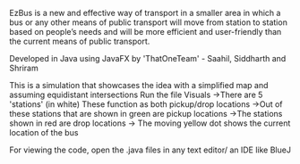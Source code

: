 EzBus is a new and effective way of transport in a smaller area in which a bus or any other means of public transport will move from station to station based on people’s needs and will be more efficient and user-friendly than the current means of public transport.

Developed in Java using JavaFX by 'ThatOneTeam' - Saahil, Siddharth and Shriram

This is a simulation that showcases the idea with a simplified map and assuming equidistant intersections
Run the file Visuals
->There are 5 'stations' (in white) These function as both pickup/drop locations
->Out of these stations that are shown in green are pickup locations
->The stations shown in red are drop locations
-> The moving yellow dot shows the current location of the bus

For viewing the code, open the .java files in any text editor/ an IDE like BlueJ
